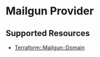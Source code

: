 # Mailgun Provider

## Supported Resources

* [Terraform::Mailgun::Domain](docs/providers/mailgun/Domain.md)